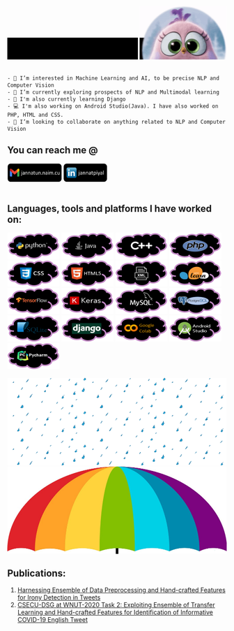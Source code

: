 
<div align="left">
<img src="https://github.com/Piyaljannat/Piyaljannat/blob/main/hi.gif" height="50" width="300">
<img src="https://github.com/Piyaljannat/Piyaljannat/blob/main/pinkbird.gif" height="123" width="200">
</div>
<br/>



```
- 👀 I’m interested in Machine Learning and AI, to be precise NLP and Computer Vision
- 🌱 I’m currently exploring prospects of NLP and Multimodal learning
- 🌻 I'm also currently learning Django
- 💻 I'm also working on Android Studio(Java). I have also worked on PHP, HTML and CSS.
- 💞️ I’m looking to collaborate on anything related to NLP and Computer Vision
```
## You can reach me @
<div>
<a href="mailto:jannatun.naim.cu@gmail.com" target="_blank"><img width="125" height="42" src="https://github.com/Piyaljannat/Piyaljannat/blob/main/gmail.png"></a>
<a href="https://www.linkedin.com/in/jannatpiyal/" target="_blank"><img width="100" height="42" src="https://github.com/Piyaljannat/Piyaljannat/blob/main/linkedin.png"></a>
</div>
</br>

## Languages, tools and platforms I have worked on:


<div>
  <img width="120" height="60" src="https://github.com/Piyaljannat/Piyaljannat/blob/main/python2.png">
  <img width="120" height="60" src="https://github.com/Piyaljannat/Piyaljannat/blob/main/java.png">
  <img width="120" height="60" src="https://github.com/Piyaljannat/Piyaljannat/blob/main/c++.png">
  <img width="120" height="60" src="https://github.com/Piyaljannat/Piyaljannat/blob/main/php.png">
  <img width="120" height="60" src="https://github.com/Piyaljannat/Piyaljannat/blob/main/css.png">
  <img width="120" height="60" src="https://github.com/Piyaljannat/Piyaljannat/blob/main/html.png">
  <img width="120" height="60" src="https://github.com/Piyaljannat/Piyaljannat/blob/main/xml.png">
  <img width="120" height="60" src="https://github.com/Piyaljannat/Piyaljannat/blob/main/scikitlearn.png">
  <img width="120" height="60" src="https://github.com/Piyaljannat/Piyaljannat/blob/main/tensorflow.png">
  <img width="120" height="60" src="https://github.com/Piyaljannat/Piyaljannat/blob/main/keras.png">
  <img width="120" height="60" src="https://github.com/Piyaljannat/Piyaljannat/blob/main/sql.png">
  <img width="120" height="60" src="https://github.com/Piyaljannat/Piyaljannat/blob/main/postgres.png">
  <img width="120" height="60" src="https://github.com/Piyaljannat/Piyaljannat/blob/main/sqlite.png">
  <img width="120" height="60" src="https://github.com/Piyaljannat/Piyaljannat/blob/main/django.png">
  <img width="120" height="60" src="https://github.com/Piyaljannat/Piyaljannat/blob/main/colab.png">
  <img width="120" height="60" src="https://github.com/Piyaljannat/Piyaljannat/blob/main/androidstudio.png">
  <img width="120" height="60" src="https://github.com/Piyaljannat/Piyaljannat/blob/main/pycharm.png">
  
</div>
</br>

<div align="center">
  <img width="1000" height="200" src="https://github.com/Piyaljannat/Piyaljannat/blob/main/raindrop.gif">
  <img width="1000" height="200" src="https://github.com/Piyaljannat/Piyaljannat/blob/main/umbrella3%20(2).jpg">
</div>


## Publications:

1. [Harnessing Ensemble of Data Preprocessing and Hand-crafted Features for Irony Detection in Tweets](https://ieeexplore.ieee.org/abstract/document/9392711)
2. [CSECU-DSG at WNUT-2020 Task 2: Exploiting Ensemble of Transfer Learning and Hand-crafted Features for Identification of Informative COVID-19 English Tweet](https://www.aclweb.org/anthology/2020.wnut-1.55/)

<!---
Piyaljannat/Piyaljannat is a ✨ special ✨ repository because its `README.md` (this file) appears on your GitHub profile.
You can click the Preview link to take a look at your changes.
--->
